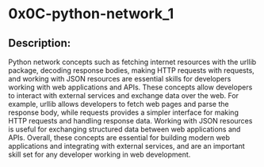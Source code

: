 # 0x0C-python-network_1

## Description:

Python network concepts such as fetching internet resources with the urllib package, decoding response bodies, making HTTP requests with requests, and working with JSON resources are essential skills for developers working with web applications and APIs. These concepts allow developers to interact with external services and exchange data over the web. For example, urllib allows developers to fetch web pages and parse the response body, while requests provides a simpler interface for making HTTP requests and handling response data. Working with JSON resources is useful for exchanging structured data between web applications and APIs. Overall, these concepts are essential for building modern web applications and integrating with external services, and are an important skill set for any developer working in web development.
